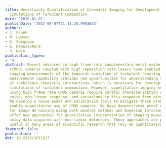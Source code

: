```yaml
---
title: Uncertainty Quantification of Cinematic Imaging for Development of Predictive
  Simulations of Turbulent Combustion
date: '2010-01-01'
publishDate: '2022-08-07T21:11:25.990363Z'
authors:
- J. Frank
- M. Lawson
- K. Sargsyan
- B. Debusschere
- H. Najm
publication_types:
- '4'
abstract: Recent advances in high frame rate complementary metal-oxide-semiconductor
  (CMOS) cameras coupled with high repetition rate lasers have enabled laser-based
  imaging measurements of the temporal evolution of turbulent reacting flows. This
  measurement capability provides new opportunities for understanding the dynamics
  of turbulence-chemistry interactions, which is necessary for developing predictive
  simulations of turbulent combustion. However, quantitative imaging measurements
  using high frame rate CMOS cameras require careful characterization of the their
  noise, non-linear response, and variations in this response from pixel to pixel.
  We develop a noise model and calibration tools to mitigate these problems and to
  enable quantitative use of CMOS cameras. We have demonstrated proof of principle
  for image de-noising using both wavelet methods and Bayesian inference. The results
  offer new approaches for quantitative interpretation of imaging measurements from
  noisy data acquired with non-linear detectors. These approaches are potentially
  useful in many areas of scientific research that rely on quantitative imaging measurements.
featured: false
publication: ''
doi: 10.2172/1011617
---
```


